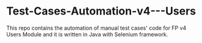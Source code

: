 # Test-Cases-Automation-v4---Users
This repo contains the automation of manual test cases' code for FP v4 Users Module and it is written in Java with Selenium framework.
